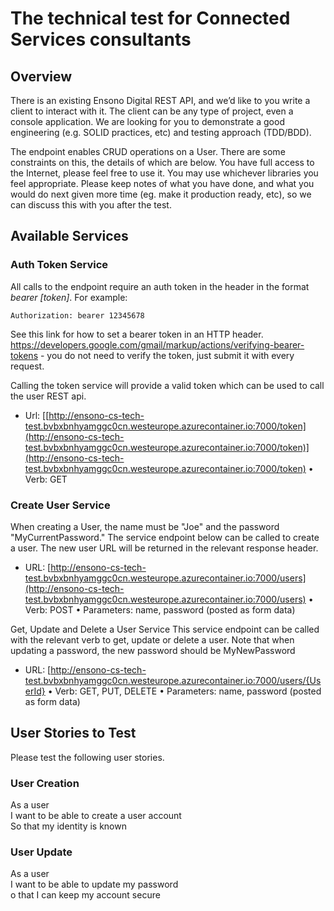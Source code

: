 # The technical test for Connected Services consultants

## Overview
There is an existing Ensono Digital REST API, and we’d like to you write a client to interact with it. The client can be any type of project, even a console application. We are looking for you to demonstrate a good engineering (e.g. SOLID practices, etc) and testing approach (TDD/BDD).

The endpoint enables CRUD operations on a User. There are some constraints on this, the details of which are below. You have full access to the Internet, please feel free to use it. You may use whichever libraries you feel appropriate. Please keep notes of what you have done, and what you would do next given more time (eg. make it production ready, etc), so we can discuss this with you after the test.

## Available Services
### Auth Token Service
All calls to the endpoint require an auth token in the header in the format _bearer [token]_. For example:

```Authorization: bearer 12345678```

See this link for how to set a bearer token in an HTTP header. https://developers.google.com/gmail/markup/actions/verifying-bearer-tokens - you do not need to verify the token, just submit it with every request.

Calling the token service will provide a valid token which can be used to call the user REST api.

* Url: [[http://ensono-cs-tech-test.bvbxbnhyamggc0cn.westeurope.azurecontainer.io:7000/token](http://ensono-cs-tech-test.bvbxbnhyamggc0cn.westeurope.azurecontainer.io:7000/token)](http://ensono-cs-tech-test.bvbxbnhyamggc0cn.westeurope.azurecontainer.io:7000/token) • Verb: GET

### Create User Service
When creating a User, the name must be "Joe" and the password "MyCurrentPassword." The service endpoint below can be called to create a user. The new user URL will be returned in the relevant response header.

* URL: [http://ensono-cs-tech-test.bvbxbnhyamggc0cn.westeurope.azurecontainer.io:7000/users](http://ensono-cs-tech-test.bvbxbnhyamggc0cn.westeurope.azurecontainer.io:7000/users) • Verb: POST • Parameters: name, password (posted as form data)

Get, Update and Delete a User Service
This service endpoint can be called with the relevant verb to get, update or delete a user. Note that when updating a password, the new password should be MyNewPassword

* URL: [http://ensono-cs-tech-test.bvbxbnhyamggc0cn.westeurope.azurecontainer.io:7000/users/{UserId} • Verb: GET, PUT, DELETE • Parameters: name, password (posted as form data)

## User Stories to Test
Please test the following user stories.

### User Creation
As a user   
I want to be able to create a user account   
So that my identity is known  

### User Update
As a user   
I want to be able to update my password  
o that I can keep my account secure
